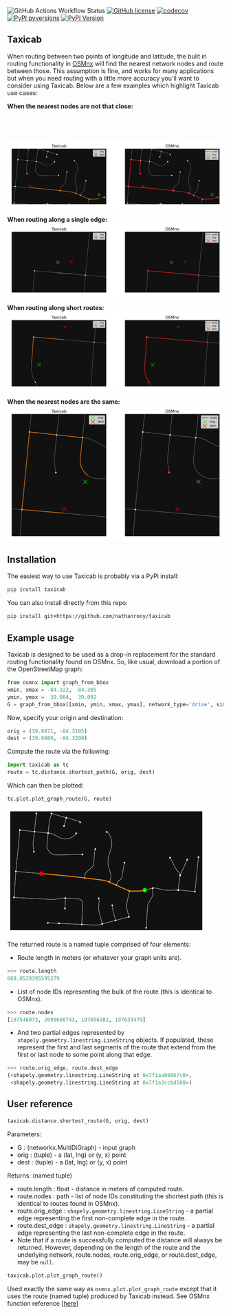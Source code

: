 ![GitHub Actions Workflow Status](https://img.shields.io/github/actions/workflow/status/nathanrooy/taxicab/ci.yml?style=flat-square)
[![GitHub license](https://img.shields.io/github/license/nathanrooy/taxicab?style=flat-square)](https://github.com/nathanrooy/taxicab/blob/main/LICENSE)
[![codecov](https://img.shields.io/codecov/c/github/nathanrooy/taxicab.svg?style=flat-square)](https://codecov.io/gh/nathanrooy/taxicab)
[![PyPI pyversions](https://img.shields.io/pypi/pyversions/taxicab.svg?style=flat-square)](https://pypi.org/pypi/taxicab/)
[![PyPi Version](https://img.shields.io/pypi/v/taxicab.svg?style=flat-square)](https://pypi.org/project/taxicab)

## Taxicab
When routing between two points of longitude and latitude, the built in routing functionality in <a href="https://github.com/gboeing/osmnx">OSMnx</a> will find the nearest network nodes and route between those. This assumption is fine, and works for many applications but when you need routing with a little more accuracy you'll want to consider using Taxicab. Below are a few examples which highlight Taxicab use cases:

<b>When the nearest nodes are not that close:</b>
<img style="padding-top:5em;" src="https://github.com/nathanrooy/taxicab/blob/main/docs/ex_03.jpg">

<b>When routing along a single edge:</b>
<img src="https://github.com/nathanrooy/taxicab/blob/main/docs/ex_01.jpg">

<b>When routing along short routes:</b>
<img src="https://github.com/nathanrooy/taxicab/blob/main/docs/ex_02.jpg">

<b>When the nearest nodes are the same:</b>
<img src="https://github.com/nathanrooy/taxicab/blob/main/docs/ex_04.jpg">

## Installation
The easiest way to use Taxicab is probably via a PyPi install:
```sh
pip install taxicab
```
You can also install directly from this repo:
```sh
pip install git+https://github.com/nathanrooy/taxicab
```

## Example usage
Taxicab is designed to be used as a drop-in replacement for the standard routing functionality found on OSMnx. So, like usual, download a portion of the OpenStreetMap graph:

```python
from osmnx import graph_from_bbox
xmin, xmax = -84.323, -84.305
ymin, ymax =  39.084,  39.092
G = graph_from_bbox([xmin, ymin, xmax, ymax], network_type='drive', simplify=True)
```

Now, specify your origin and destination:
```python
orig = (39.0871, -84.3105)
dest = (39.0880, -84.3200) 
```

Compute the route via the following:
```python
import taxicab as tc
route = tc.distance.shortest_path(G, orig, dest)
```

Which can then be plotted:
```python
tc.plot.plot_graph_route(G, route)
```
<img src="https://github.com/nathanrooy/taxicab/blob/main/docs/readme.png">


The returned route is a named tuple comprised of four elements:
- Route length in meters (or whatever your graph units are).
```python
>>> route.length
669.0529395595279
```

- List of node IDs representing the bulk of the route (this is identical to OSMnx).
```python
>>> route.nodes
[197546973, 2090608743, 197656382, 197633479]
```

- And two partial edges represented by `shapely.geometry.linestring.LineString` objects. If populated, these represent the first and last segments of the route that extend from the first or last node to some point along that edge.
```python
>>> route.orig_edge, route.dest_edge
(<shapely.geometry.linestring.LineString at 0x7f1aa08067c0>,
 <shapely.geometry.linestring.LineString at 0x7f1a3ccbd580>)
```

## User reference
```python
taxicab.distance.shortest_route(G, orig, dest)
```
Parameters:
- G : (networkx.MultiDiGraph) - input graph
- orig : (tuple) - a (lat, lng) or (y, x) point
- dest : (tuple) - a (lat, lng) or (y, x) point

Returns: (named tuple)
- route.length : float - distance in meters of computed route.
- route.nodes : path - list of node IDs constituting the shortest path (this is identical to routes found in OSMnx).
- route.orig_edge : `shapely.geometry.linestring.LineString` - a partial edge representing the first non-complete edge in the route.
- route.dest_edge : `shapely.geometry.linestring.LineString` - a partial edge representing the last non-complete edge in the route.
- Note that if a route is successfully computed the distance will always be returned. However, depending on the length of the route and the underlying network, route.nodes, route.orig_edge, or route.dest_edge, may be `null`.

```python
taxicab.plot.plot_graph_route()
```
Used exactly the same way as `osmnx.plot.plot_graph_route` except that it uses the route (named tuple) produced by Taxicab instead. See OSMnx function reference [<a href="https://osmnx.readthedocs.io/en/stable/osmnx.html#osmnx.plot.plot_graph_route">here</a>] 
